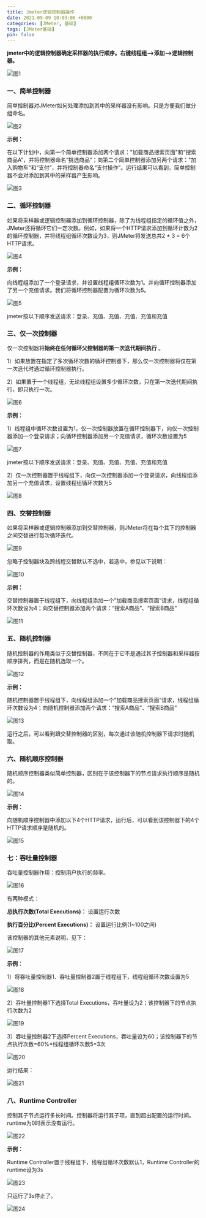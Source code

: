 ```yaml
---
title: Jmeter逻辑控制器操作
date: 2021-09-09 10:03:00 +0800
categories: [JMeter, 基础]
tags: [JMeter基础]
pin: false
---
```


**jmeter中的逻辑控制器确定采样器的执行顺序。右键线程组-->添加-->逻辑控制器。**

![图1](https://cdn.jsdelivr.net/gh/3wsea/blog-images@master/commons/20210909/0909-2-1.png)

### **一、简单控制器**

简单控制器对JMeter如何处理添加到其中的采样器没有影响。只是方便我们做分组命名。

![图2](https://cdn.jsdelivr.net/gh/3wsea/blog-images@master/commons/20210909/0909-2-2.png)

**示例：**

在以下计划中，向第一个简单控制器添加两个请求："加载商品搜索页面"和“搜索商品A”，并将控制器命名“挑选商品”；向第二个简单控制器添加另两个请求："加入购物车"和“支付”，并将控制器命名“支付操作”。运行结果可以看到，简单控制器不会对添加到其中的采样器产生影响。

![图3](https://cdn.jsdelivr.net/gh/3wsea/blog-images@master/commons/20210909/0909-2-3.png)

### **二、循环控制器**

如果将采样器或逻辑控制器添加到循环控制器，除了为线程组指定的循环值之外，JMeter还将循环它们一定次数。例如，如果将一个HTTP请求添加到循环计数为2的循环控制器，并将线程组循环次数设为3，则JMeter将发送总共2 \* 3 = 6个 HTTP请求。

![图4](https://cdn.jsdelivr.net/gh/3wsea/blog-images@master/commons/20210909/0909-2-4.png)

**示例：**

向线程组添加了一个登录请求，并设置线程组循环次数为1。并向循环控制器添加了另一个充值请求。我们将循环控制器配置为循环次数为5。

![图5](https://cdn.jsdelivr.net/gh/3wsea/blog-images@master/commons/20210909/0909-2-5.png)

jmeter按以下顺序发送请求：登录、充值、充值、充值、充值和充值

### **三、仅一次控制器**

仅一次控制器将**始终在任何循环父控制器的第一次迭代期间执行** 。

1）如果放置在指定了多次循环次数的循环控制器下，那么仅一次控制器将仅在第一次迭代时通过循环控制器执行。

2）如果置于一个线程组，无论线程组设置多少循环次数，只在第一次迭代期间执行，即只执行一次。

![图6](https://cdn.jsdelivr.net/gh/3wsea/blog-images@master/commons/20210909/0909-2-6.png)

**示例：**

1）线程组中循环次数设置为1，仅一次控制器放置在循环控制器下，向仅一次控制器添加一个登录请求；向循环控制器添加另一个充值请求，循环次数设置为5

![图7](https://cdn.jsdelivr.net/gh/3wsea/blog-images@master/commons/20210909/0909-2-7.png)

jmeter按以下顺序发送请求：登录、充值、充值、充值、充值和充值

2）仅一次控制器置于线程组下，向仅一次控制器添加一个登录请求，向线程组添加另一个充值请求，设置线程组循环次数为5

![图8](https://cdn.jsdelivr.net/gh/3wsea/blog-images@master/commons/20210909/0909-2-8.png)

### **四、交替控制器**

如果将采样器或逻辑控制器添加到交替控制器，则JMeter将在每个其下的控制器之间交替进行每次循环迭代。

![图9](https://cdn.jsdelivr.net/gh/3wsea/blog-images@master/commons/20210909/0909-2-9.png)

   忽略子控制器块及跨线程交替默认不选中，若选中，参见以下说明：

![图10](https://cdn.jsdelivr.net/gh/3wsea/blog-images@master/commons/20210909/0909-2-10.png)

**示例：**

交替控制器置于线程组下，向线程组添加一个”加载商品搜索页面“请求，线程组循环次数设为4；向交替控制器添加两个请求：“搜索A商品”、“搜索B商品”

![图11](https://cdn.jsdelivr.net/gh/3wsea/blog-images@master/commons/20210909/0909-2-11.png)

### **五、随机控制器**

随机控制器的作用类似于交替控制器，不同在于它不是通过其子控制器和采样器按顺序排列，而是在随机选取一个。

![图12](https://cdn.jsdelivr.net/gh/3wsea/blog-images@master/commons/20210909/0909-2-12.png)

**示例：**

随机控制器置于线程组下，向线程组添加一个”加载商品搜索页面“请求，线程组循环次数设为4；向随机控制器添加两个请求：“搜索A商品”、“搜索B商品”

![图13](https://cdn.jsdelivr.net/gh/3wsea/blog-images@master/commons/20210909/0909-2-13.png)

运行之后，可以看到跟交替控制器的区别，每次通过该随机控制器下请求时随机取。

### **六、随机顺序控制器**

随机顺序控制器类似简单控制器，区别在于该控制器下的节点请求执行顺序是随机的。

![图14](https://cdn.jsdelivr.net/gh/3wsea/blog-images@master/commons/20210909/0909-2-14.png)

**示例：**

向随机顺序控制器中添加以下4个HTTP请求，运行后，可以看到该控制器下的4个HTTP请求顺序是随机的。

![图15](https://cdn.jsdelivr.net/gh/3wsea/blog-images@master/commons/20210909/0909-2-15.png)

### **七：吞吐量控制器**

吞吐量控制器作用：控制用户执行的频率。

![图16](https://cdn.jsdelivr.net/gh/3wsea/blog-images@master/commons/20210909/0909-2-16.png)

有两种模式：

**总执行次数(Total Executions)：** 设置运行次数

**执行百分比(Percent Executions)：** 设置运行比例(1~100之间)

该控制器的其他元素说明，见下：

![图17](https://cdn.jsdelivr.net/gh/3wsea/blog-images@master/commons/20210909/0909-2-17.png)

**示例：**

1）将吞吐量控制器1、吞吐量控制器2置于线程组下，线程组循环次数设置为5

![图18](https://cdn.jsdelivr.net/gh/3wsea/blog-images@master/commons/20210909/0909-2-18.png)

2）吞吐量控制器1下选择Total Executions，吞吐量设为2；该控制器下的节点执行次数为2

![图19](https://cdn.jsdelivr.net/gh/3wsea/blog-images@master/commons/20210909/0909-2-19.png)

3）吞吐量控制器2下选择Percent Executions，吞吐量设为60；该控制器下的节点执行次数=60%\*线程组循环次数5=3次

![图20](https://cdn.jsdelivr.net/gh/3wsea/blog-images@master/commons/20210909/0909-2-20.png)

运行结果：

![图21](https://cdn.jsdelivr.net/gh/3wsea/blog-images@master/commons/20210909/0909-2-21.png)

### **八、Runtime Controller**

控制其子节点运行多长时间。控制器将运行其子项，直到超出配置的运行时间。runtime为0时表示没有运行。

![图22](https://cdn.jsdelivr.net/gh/3wsea/blog-images@master/commons/20210909/0909-2-22.png)

   **示例：**

Runtime Controller置于线程组下，线程组循环次数默认1，Runtime Controller的runtime设为3s

![图23](https://cdn.jsdelivr.net/gh/3wsea/blog-images@master/commons/20210909/0909-2-23.png)

只运行了3s停止了。

![图24](https://cdn.jsdelivr.net/gh/3wsea/blog-images@master/commons/20210909/0909-2-24.png)